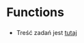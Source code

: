 # Functions


###

- Treść zadań jest [tutaj](https://www.incode-book.xyz/immersion_js/functions.html)